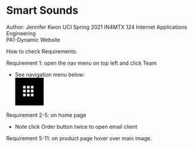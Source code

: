 # Smart Sounds

Author: Jennifer Kwon
UCI Spring 2021 IN4MTX 124 Internet Applications Engineering</br>
PA1-Dynamic Website
 
How to check Requirements: <br/>

Requirement 1: open the nav menu on top left and click Team<br/>
* See navigation menu below:  <br/>![alt text](images/nav-menu.png)

Requirement 2-5: on home page
* Note click Order button twice to open email client

Requirement 5-11: on product page hover over main image.



